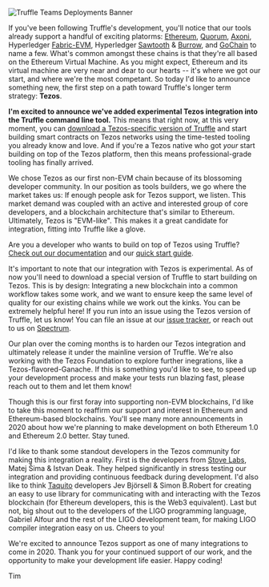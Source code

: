 ![Truffle Teams Deployments Banner](/img/blog/unwrap-the-corda-flavored-ganache-beta/corda-ganache-beta-blog-banner.png)

If you've been following Truffle's development, you'll notice that our tools already support a handful of exciting platorms: [Ethereum](#), [Quorum](#), [Axoni](#), Hyperledger [Fabric-EVM](#), Hyperledger [Sawtooth](#) & [Burrow](#), and [GoChain](#) to name a few. What's common amongst these chains is that they're all based on the Ethereum Virtual Machine. As you might expect, Ethereum and its virtual machine are very near and dear to our hearts -- it's where we got our start, and where we're the most competant. So today I'd like to announce something new, the first step on a path toward Truffle's longer term strategy: **Tezos**. 

**I'm excited to announce we've added experimental Tezos integration into the Truffle command line tool.** This means that right now, at this very moment, you can [download a Tezos-specific version of Truffle](#) and start building smart contracts on Tezos networks using the time-tested tooling you already know and love. And if you're a Tezos native who got _your_ start building on top of the Tezos platform, then this means professional-grade tooling has finally arrived. 

We chose Tezos as our first non-EVM chain because of its blossoming developer community. In our position as tools builders, we go where the market takes us: If enough people ask for Tezos support, we listen. This market demand was coupled with an active and interested group of core developers, and a blockchain architecture that's similar to Ethereum. Ultimately, Tezos is "EVM-like". This makes it a great candidate for integration, fitting into Truffle like a glove. 

Are you a developer who wants to build on top of Tezos using Truffle? [Check out our documentation](#) and our [quick start guide](#).

It's important to note that our integration with Tezos is experimental. As of now you'll need to download a special version of Truffle to start building on Tezos. This is by design: Integrating a new blockchain into a common workflow takes some work, and we want to ensure keep the same level of quality for our existing chains while we work out the kinks. You can be extremely helpful here! If you run into an issue using the Tezos version of Truffle, let us know! You can file an issue at our [issue tracker](#), or reach out to us on [Spectrum](#).

Our plan over the coming months is to harden our Tezos integration and ultimately release it under the mainline version of Truffle. We're also working with the Tezos Foundation to explore further inegrations, like a Tezos-flavored-Ganache. If this is something you'd like to see, to speed up your development process and make your tests run blazing fast, please reach out to them and let them know! 

Though this is our first foray into supporting non-EVM blockchains, I'd like to take this moment to reaffirm our support and interest in Ethereum and Ethereum-based blockchains. You'll see many more announcements in 2020 about how we're planning to make development on both Ethereum 1.0 and Ethereum 2.0 better. Stay tuned.

I'd like to thank some standout developers in the Tezos community for making this integration a reality. First is the developers from [Stove Labs](#), Matej Šima & Istvan Deak. They helped significantly in stress testing our integration and providing continuous feedback during development. I'd also like to think [Taquito](#) developers Jev Björsell & Simon B.Robert for creating an easy to use library for communicating with and interacting with the Tezos blockchain (for Ethereum developers, this is the Web3 equivalent). Last but not, big shout out to the developers of the LIGO programming language, Gabriel Alfour and the rest of the LIGO development team, for making LIGO compiler integration easy on us. Cheers to you! 

We're excited to announce Tezos support as one of many integrations to come in 2020. Thank you for your continued support of our work, and the opportunity to make your development life easier. Happy coding!

Tim

